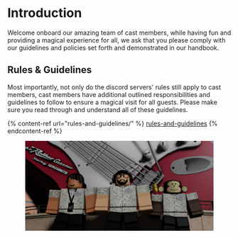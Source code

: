 # Introduction

Welcome onboard our amazing team of cast members, while having fun and providing a magical experience for all, we ask that you please comply with our guidelines and policies set forth and demonstrated in our handbook.

## Rules & Guidelines

Most importantly, not only do the discord servers' rules still apply to cast members, cast members have additional outlined responsibilities and guidelines to follow to ensure a magical visit for all guests. Please make sure you read through and understand all of these guidelines.

{% content-ref url="rules-and-guidelines/" %}
[rules-and-guidelines](rules-and-guidelines/)
{% endcontent-ref %}

<figure><img src=".gitbook/assets/2021-10-06.png" alt=""><figcaption></figcaption></figure>

